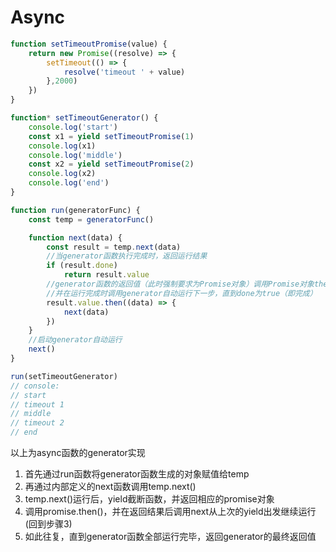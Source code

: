 # Async

```js
function setTimeoutPromise(value) {
	return new Promise((resolve) => {
		setTimeout(() => {
			resolve('timeout ' + value)
		},2000)
	})
}

function* setTimeoutGenerator() {
	console.log('start')
	const x1 = yield setTimeoutPromise(1)
	console.log(x1)
	console.log('middle')
	const x2 = yield setTimeoutPromise(2)
	console.log(x2)
	console.log('end')
}

function run(generatorFunc) {
	const temp = generatorFunc()

	function next(data) {
		const result = temp.next(data)
		//当generator函数执行完成时，返回运行结果
		if (result.done)
			return result.value
		//generator函数的返回值（此时强制要求为Promise对象）调用Promise对象then方法
		//并在运行完成时调用generator自动运行下一步，直到done为true（即完成）
		result.value.then((data) => {
			next(data)
		})
	}
	//启动generator自动运行
	next()
}

run(setTimeoutGenerator)
// console:
// start
// timeout 1
// middle
// timeout 2
// end
```

以上为async函数的generator实现

1. 首先通过run函数将generator函数生成的对象赋值给temp
2. 再通过内部定义的next函数调用temp.next()
3. temp.next()运行后，yield截断函数，并返回相应的promise对象
4. 调用promise.then()，并在返回结果后调用next从上次的yield出发继续运行(回到步骤3)
5. 如此往复，直到generator函数全部运行完毕，返回generator的最终返回值
